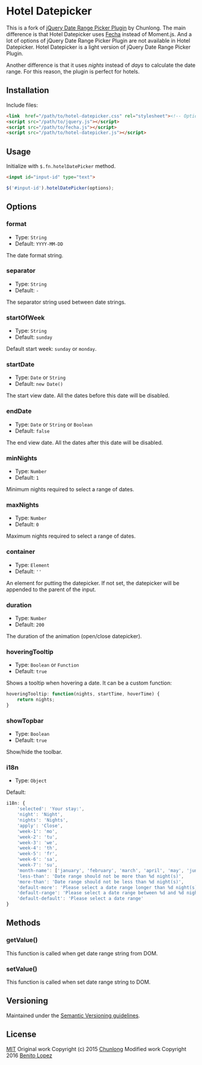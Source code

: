 # Hotel Datepicker

This is a fork of [jQuery Date Range Picker Plugin](https://github.com/longbill/jquery-date-range-picker) by Chunlong. The main difference is that Hotel Datepicker uses [Fecha](https://github.com/taylorhakes/fecha) instead of Moment.js. And a lot of options of jQuery Date Range Picker Plugin are not available in Hotel Datepicker. Hotel Datepicker is a light version of jQuery Date Range Picker Plugin.

Another difference is that it uses *nights* instead of *days* to calculate the date range. For this reason, the plugin is perfect for hotels.

## Installation

Include files:

```html
<link  href="/path/to/hotel-datepicker.css" rel="stylesheet"><!-- Optional -->
<script src="/path/to/jquery.js"></script>
<script src="/path/to/fecha.js"></script>
<script src="/path/to/hotel-datepicker.js"></script>

```

## Usage

Initialize with `$.fn.hotelDatePicker` method.

```html
<input id="input-id" type="text">

```

```js
$('#input-id').hotelDatePicker(options);
```

## Options

### format

- Type: `String`
- Default: `YYYY-MM-DD`

The date format string.

### separator

- Type: `String`
- Default: ` - `

The separator string used between date strings.

### startOfWeek

- Type: `String`
- Default: `sunday`

Default start week: `sunday` or `monday`.

### startDate

- Type: `Date` or `String`
- Default: `new Date()`

The start view date. All the dates before this date will be disabled.

### endDate

- Type: `Date` or `String` or `Boolean`
- Default: `false`

The end view date. All the dates after this date will be disabled.

### minNights

- Type: `Number`
- Default: `1`

Minimum nights required to select a range of dates.

### maxNights

- Type: `Number`
- Default: `0`

Maximum nights required to select a range of dates.

### container

- Type: `Element`
- Default: `''`

An element for putting the datepicker. If not set, the datepicker will be appended to the parent of the input.

### duration

- Type: `Number`
- Default: `200`

The duration of the animation (open/close datepicker).

### hoveringTooltip

- Type: `Boolean` or `Function`
- Default: `true`

Shows a tooltip when hovering a date. It can be a custom function:

```js
hoveringTooltip: function(nights, startTime, hoverTime) {
    return nights;
}
```

### showTopbar

- Type: `Boolean`
- Default: `true`

Show/hide the toolbar.

### i18n

- Type: `Object`

Default:

```js
i18n: {
    'selected': 'Your stay:',
    'night': 'Night',
    'nights': 'Nights',
    'apply': 'Close',
    'week-1': 'mo',
    'week-2': 'tu',
    'week-3': 'we',
    'week-4': 'th',
    'week-5': 'fr',
    'week-6': 'sa',
    'week-7': 'su',
    'month-name': ['january', 'february', 'march', 'april', 'may', 'june', 'july', 'august', 'september', 'october', 'november', 'december'],
    'less-than': 'Date range should not be more than %d night(s)',
    'more-than': 'Date range should not be less than %d night(s)',
    'default-more': 'Please select a date range longer than %d night(s)',
    'default-range': 'Please select a date range between %d and %d night(s)',
    'default-default': 'Please select a date range'
}
```

## Methods

### getValue()

This function is called when get date range string from DOM.

### setValue()

This function is called when set date range string to DOM.

## Versioning

Maintained under the [Semantic Versioning guidelines](http://semver.org/).

## License

[MIT](http://opensource.org/licenses/MIT)
Original work Copyright (c) 2015 [Chunlong](https://github.com/longbill/jquery-date-range-picker)
Modified work Copyright 2016 [Benito Lopez](http://benitolopez.me)
